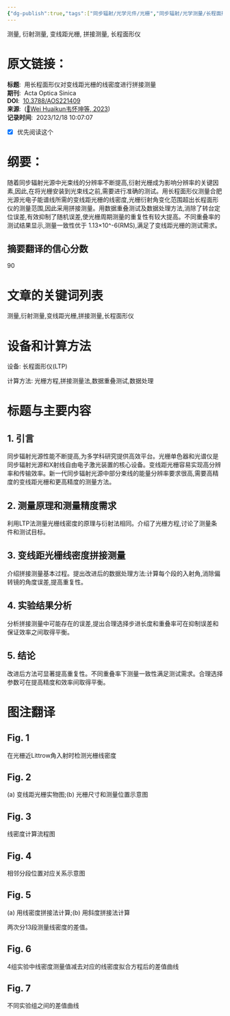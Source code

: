 ```yaml
---
{"dg-publish":true,"tags":["同步辐射/光学元件/光栅","同步辐射/光学测量/长程面形仪","同步辐射/光学测量"],"评分":5,"类型":["论文"],"发表年份":2023,"简单评价":"重点","permalink":"/3_工作归档/收集/用长程面形仪对变线距光栅的线密度进行拼接测量/","dgPassFrontmatter":true}
---
```


测量, 衍射测量, 变线距光栅, 拼接测量, 长程面形仪

# 原文链接：
**标题**:  用长程面形仪对变线距光栅的线密度进行拼接测量  
**期刊**:  Acta Optica Sinica  
**DOI**:  [10.3788/AOS221409](https://doi.org/10.3788/AOS221409)  
**来源**:  ([📖Wei Huaikun韦怀坤等, 2023](zotero://open-pdf/library/items/X9VI823V?page=1))  
**记录时间**:  2023/12/18 10:07:07

- [x] 优先阅读这个

# 纲要：
随着同步辐射光源中光束线的分辨率不断提高,衍射光栅成为影响分辨率的关键因素,因此,在将光栅安装到光束线之前,需要进行准确的测试。用长程面形仪测量合肥光源光电子能谱线所需的变线距光栅的线密度,光栅衍射角变化范围超出长程面形仪的测量范围,因此采用拼接测量。用数据重叠测试及数据处理方法,消除了转台定位误差,有效抑制了随机误差,使光栅周期测量的重复性有较大提高。不同重叠率的测试结果显示,测量一致性优于 1.13×10^-6(RMS),满足了变线距光栅的测试需求。
## 摘要翻译的信心分数
90
# 文章的关键词列表
测量,衍射测量,变线距光栅,拼接测量,长程面形仪
# 设备和计算方法

设备: 长程面形仪(LTP)

计算方法: 光栅方程,拼接测量法,数据重叠测试,数据处理

# 标题与主要内容

## 1. 引言

同步辐射光源性能不断提高,为多学科研究提供高效平台。光栅单色器和光谱仪是同步辐射光源和X射线自由电子激光装置的核心设备。变线距光栅容易实现高分辨率和传输效率。新一代同步辐射光源中部分束线的能量分辨率要求很高,需要高精度的变线距光栅和更高精度的测量方法。

## 2. 测量原理和测量精度需求

利用LTP法测量光栅线密度的原理与衍射法相同。介绍了光栅方程,讨论了测量条件和测试目标。

## 3. 变线距光栅线密度拼接测量

介绍拼接测量基本过程。提出改进后的数据处理方法:计算每个段的入射角,消除偏转镜的角度误差,提高重复性。

## 4. 实验结果分析

分析拼接测量中可能存在的误差,提出合理选择步进长度和重叠率可在抑制误差和保证效率之间取得平衡。

## 5. 结论

改进后方法可显著提高重复性。不同重叠率下测量一致性满足测试需求。合理选择参数可在提高精度和效率间取得平衡。

# 图注翻译

## Fig. 1

在光栅近Littrow角入射时检测光栅线密度

## Fig. 2

(a) 变线距光栅实物图;(b) 光栅尺寸和测量位置示意图

## Fig. 3

线密度计算流程图

## Fig. 4

相邻分段位置对应关系示意图

## Fig. 5

(a) 用线密度拼接法计算;(b) 用斜度拼接法计算

两次分13段测量线密度的差值。

## Fig. 6

4组实验中线密度测量值减去对应的线密度拟合方程后的差值曲线

## Fig. 7

不同实验组之间的差值曲线



